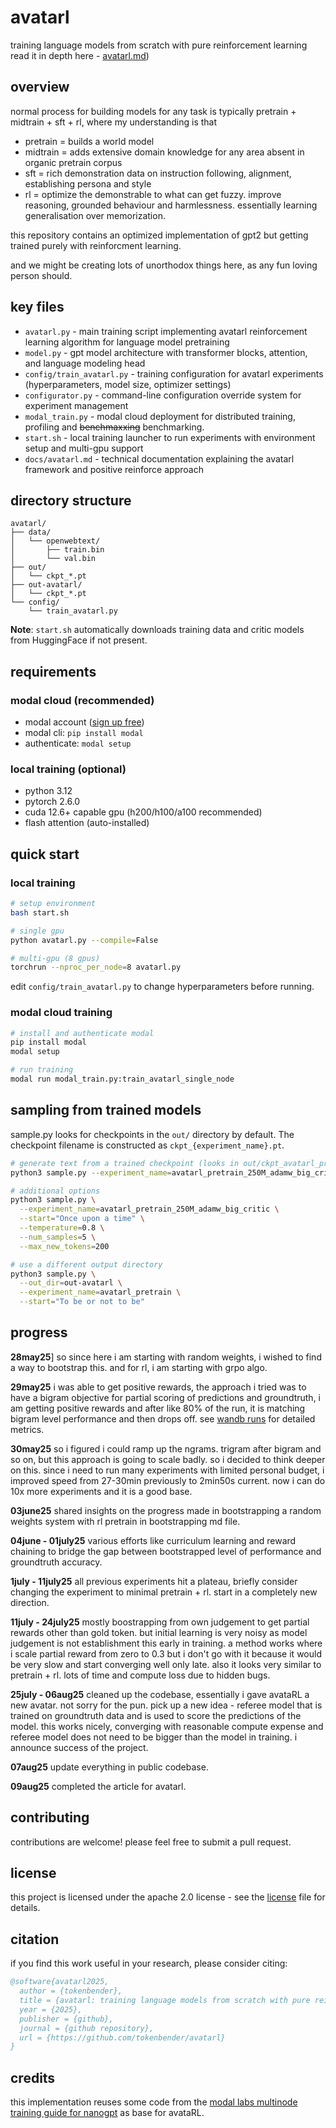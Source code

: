 # avatarl

training language models from scratch with pure reinforcement learning
read it in depth here - [avatarl.md](https://tokenbender.com/post.html?id=avatarl))

## overview

normal process for building models for any task is typically pretrain + midtrain + sft + rl, where my understanding is that

- pretrain = builds a world model
- midtrain = adds extensive domain knowledge for any area absent in organic pretrain corpus
- sft = rich demonstration data on instruction following, alignment, establishing persona and style
- rl = optimize the demonstrable to what can get fuzzy. improve reasoning, grounded behaviour and harmlessness. essentially learning generalisation over memorization.

this repository contains an optimized implementation of gpt2 but getting trained purely with reinforcment learning.

and we might be creating lots of unorthodox things here, as any fun loving person should.

## key files

- `avatarl.py` - main training script implementing avatarl reinforcement learning algorithm for language model pretraining
- `model.py` - gpt model architecture with transformer blocks, attention, and language modeling head
- `config/train_avatarl.py` - training configuration for avatarl experiments (hyperparameters, model size, optimizer settings)
- `configurator.py` - command-line configuration override system for experiment management
- `modal_train.py` - modal cloud deployment for distributed training, profiling and ~~benchmaxxing~~ benchmarking.
- `start.sh` - local training launcher to run experiments with environment setup and multi-gpu support
- `docs/avatarl.md` - technical documentation explaining the avatarl framework and positive reinforce approach

## directory structure

```
avatarl/
├── data/
│   └── openwebtext/
│       ├── train.bin
│       └── val.bin
├── out/
│   └── ckpt_*.pt
├── out-avatarl/
│   └── ckpt_*.pt
└── config/
    └── train_avatarl.py
```

**Note**: `start.sh` automatically downloads training data and critic models from HuggingFace if not present.

## requirements

### modal cloud (recommended)
- modal account ([sign up free](https://modal.com))
- modal cli: `pip install modal`
- authenticate: `modal setup`

### local training (optional)
- python 3.12
- pytorch 2.6.0
- cuda 12.6+ capable gpu (h200/h100/a100 recommended)
- flash attention (auto-installed)

## quick start

### local training

```bash
# setup environment
bash start.sh

# single gpu
python avatarl.py --compile=False

# multi-gpu (8 gpus)
torchrun --nproc_per_node=8 avatarl.py
```

edit `config/train_avatarl.py` to change hyperparameters before running.

### modal cloud training

```bash
# install and authenticate modal
pip install modal
modal setup

# run training
modal run modal_train.py:train_avatarl_single_node
```

## sampling from trained models

sample.py looks for checkpoints in the `out/` directory by default. The checkpoint filename is constructed as `ckpt_{experiment_name}.pt`.

```bash
# generate text from a trained checkpoint (looks in out/ckpt_avatarl_pretrain_250M_adamw_big_critic.pt)
python3 sample.py --experiment_name=avatarl_pretrain_250M_adamw_big_critic --start="The true meaning of life is often hidden in"

# additional options
python3 sample.py \
  --experiment_name=avatarl_pretrain_250M_adamw_big_critic \
  --start="Once upon a time" \
  --temperature=0.8 \
  --num_samples=5 \
  --max_new_tokens=200

# use a different output directory
python3 sample.py \
  --out_dir=out-avatarl \
  --experiment_name=avatarl_pretrain \
  --start="To be or not to be"
```

## progress
**28may25**] so since here i am starting with random weights, i wished to find a way to bootstrap this. and for rl, i am starting with grpo algo. 

**29may25** i was able to get positive rewards, the approach i tried was to have a bigram objective for partial scoring of predictions and groundtruth, i am getting positive rewards and after like 80% of the run, it is matching bigram level performance and then drops off. see [wandb runs](https://wandb.ai/ahm-rimer/gpt2-grpo-v2/reports/avatarl-runs--vmlldzoxmzazotu3mw) for detailed metrics.

**30may25** so i figured i could ramp up the ngrams. trigram after bigram and so on, but this approach is going to scale badly. so i decided to think deeper on this. since i need to run many experiments with limited personal budget, i improved speed from 27-30min previously to 2min50s current. now i can do 10x more experiments and it is a good base.

**03june25** shared insights on the progress made in bootstrapping a random weights system with rl pretrain in bootstrapping md file.

**04june - 01july25** various efforts like curriculum learning and reward chaining to bridge the gap between bootstrapped level of performance and groundtruth accuracy.

**1july - 11july25** all previous experiments hit a plateau, briefly consider changing the experiment to minimal pretrain + rl. start in a completely new direction. 

**11july - 24july25** mostly boostrapping from own judgement to get partial rewards other than gold token. but initial learning is very noisy as model judgement is not establishment this early in training. a method works where i scale partial reward from zero to 0.3 but i don't go with it because it would be very slow and start converging well only late. also it looks very similar to pretrain + rl. lots of time and compute loss due to hidden bugs.

**25july - 06aug25** cleaned up the codebase, essentially i gave avataRL a new avatar. not sorry for the pun. pick up a new idea - referee model that is trained on groundtruth data and is used to score the predictions of the model. this works nicely, converging with reasonable compute expense and referee model does not need to be bigger than the model in training. i announce success of the project.

**07aug25** update everything in public codebase.

**09aug25** completed the article for avatarl.

## contributing

contributions are welcome! please feel free to submit a pull request.

## license

this project is licensed under the apache 2.0 license - see the [license](license) file for details.

## citation

if you find this work useful in your research, please consider citing:
```bibtex
@software{avatarl2025,
  author = {tokenbender},
  title = {avatarl: training language models from scratch with pure reinforcement learning},
  year = {2025},
  publisher = {github},
  journal = {github repository},
  url = {https://github.com/tokenbender/avatarl}
}
```

## credits

this implementation reuses some code from the [modal labs multinode training guide for nanogpt](https://github.com/modal-labs/multinode-training-guide/tree/main/nanoGPT) as base for avataRL.